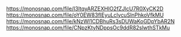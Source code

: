 https://monosnap.com/file/I3ltqyARZEXHIO2fZJlcU7R0XyCK2D
https://monosnap.com/file/oY0EW83fIEyuLclycuSlnPhkoVfkMU
https://monosnap.com/file/kNzWl1CDBhuRs3sDUWaKoGDpYbAR2N
https://monosnap.com/file/CNpzKtyNDppsOc9ddR82slwthSTkMu
